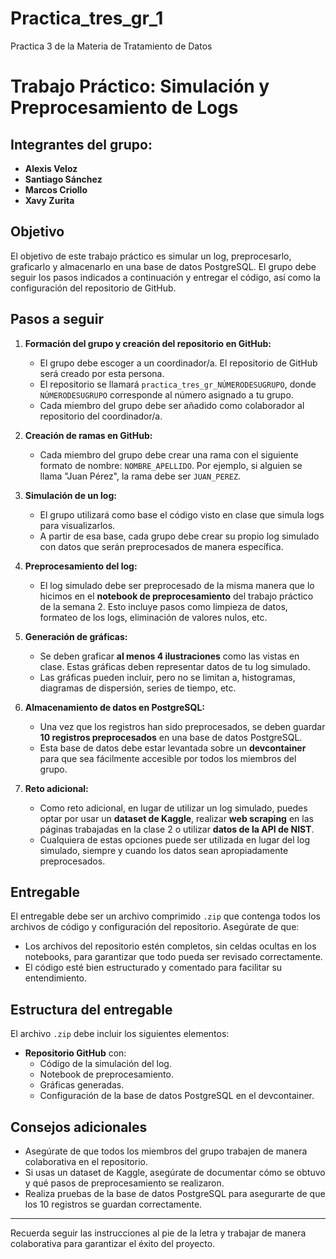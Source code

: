 # Practica_tres_gr_1
Practica 3 de la Materia de Tratamiento de Datos 
# Trabajo Práctico: Simulación y Preprocesamiento de Logs

## Integrantes del grupo:

- **Alexis Veloz**
- **Santiago Sánchez**
- **Marcos Criollo**
- **Xavy Zurita**

## Objetivo

El objetivo de este trabajo práctico es simular un log, preprocesarlo, graficarlo y almacenarlo en una base de datos PostgreSQL. El grupo debe seguir los pasos indicados a continuación y entregar el código, así como la configuración del repositorio de GitHub.

## Pasos a seguir

1. **Formación del grupo y creación del repositorio en GitHub:**
   - El grupo debe escoger a un coordinador/a. El repositorio de GitHub será creado por esta persona.
   - El repositorio se llamará `practica_tres_gr_NÚMERODESUGRUPO`, donde `NÚMERODESUGRUPO` corresponde al número asignado a tu grupo.
   - Cada miembro del grupo debe ser añadido como colaborador al repositorio del coordinador/a.

2. **Creación de ramas en GitHub:**
   - Cada miembro del grupo debe crear una rama con el siguiente formato de nombre: `NOMBRE_APELLIDO`. Por ejemplo, si alguien se llama "Juan Pérez", la rama debe ser `JUAN_PEREZ`.

3. **Simulación de un log:**
   - El grupo utilizará como base el código visto en clase que simula logs para visualizarlos.
   - A partir de esa base, cada grupo debe crear su propio log simulado con datos que serán preprocesados de manera específica.

4. **Preprocesamiento del log:**
   - El log simulado debe ser preprocesado de la misma manera que lo hicimos en el **notebook de preprocesamiento** del trabajo práctico de la semana 2. Esto incluye pasos como limpieza de datos, formateo de los logs, eliminación de valores nulos, etc.

5. **Generación de gráficas:**
   - Se deben graficar **al menos 4 ilustraciones** como las vistas en clase. Estas gráficas deben representar datos de tu log simulado.
   - Las gráficas pueden incluir, pero no se limitan a, histogramas, diagramas de dispersión, series de tiempo, etc.

6. **Almacenamiento de datos en PostgreSQL:**
   - Una vez que los registros han sido preprocesados, se deben guardar **10 registros preprocesados** en una base de datos PostgreSQL.
   - Esta base de datos debe estar levantada sobre un **devcontainer** para que sea fácilmente accesible por todos los miembros del grupo.
   
7. **Reto adicional:**
   - Como reto adicional, en lugar de utilizar un log simulado, puedes optar por usar un **dataset de Kaggle**, realizar **web scraping** en las páginas trabajadas en la clase 2 o utilizar **datos de la API de NIST**.
   - Cualquiera de estas opciones puede ser utilizada en lugar del log simulado, siempre y cuando los datos sean apropiadamente preprocesados.

## Entregable

El entregable debe ser un archivo comprimido `.zip` que contenga todos los archivos de código y configuración del repositorio. Asegúrate de que:

- Los archivos del repositorio estén completos, sin celdas ocultas en los notebooks, para garantizar que todo pueda ser revisado correctamente.
- El código esté bien estructurado y comentado para facilitar su entendimiento.

## Estructura del entregable

El archivo `.zip` debe incluir los siguientes elementos:

- **Repositorio GitHub** con:
  - Código de la simulación del log.
  - Notebook de preprocesamiento.
  - Gráficas generadas.
  - Configuración de la base de datos PostgreSQL en el devcontainer.
  
## Consejos adicionales

- Asegúrate de que todos los miembros del grupo trabajen de manera colaborativa en el repositorio.
- Si usas un dataset de Kaggle, asegúrate de documentar cómo se obtuvo y qué pasos de preprocesamiento se realizaron.
- Realiza pruebas de la base de datos PostgreSQL para asegurarte de que los 10 registros se guardan correctamente.

---
Recuerda seguir las instrucciones al pie de la letra y trabajar de manera colaborativa para garantizar el éxito del proyecto.
